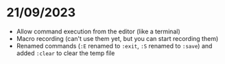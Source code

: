 # 21/09/2023 
- Allow command execution from the editor (like a terminal)
- Macro recording (can't use them yet, but you can start recording them)
- Renamed commands (`:E` renamed to `:exit`, `:S` renamed to `:save`) and added `:clear` to clear the temp file
